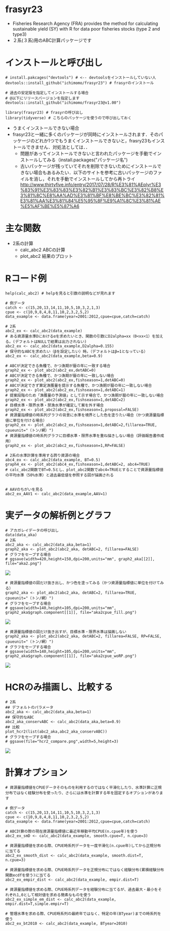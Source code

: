 # frasyr23
- Fisheries Research Agency (FRA) provides the method for calculating sustainable yield (SY) with R for data poor fisheries stocks (type 2 and type3)
- ２系(３系)用のABC計算パッケージです

# インストールと呼び出し
```
# install.pakcages("devtools") # <-- devtoolsをインストールしていない人
devtools::install_github("ichimomo/frasyr23") # frasyrのインストール

# 過去の安定版を指定してインストールする場合
# @以下にリリースバージョンを指定します
devtools::install_github("ichimomo/frasyr23@v1.00")

library(frasyr23) # frasyrの呼び出し
library(tidyverse) # こちらのパッケージを使うので呼び出しておく		  
```
- うまくインストールできない場合
- frasyr23と一緒に多くのパッケージが同時にインストールされます．そのパッケージのどれか1つでもうまくインストールできないと，frasry23もインストールできません．対処法としては．．
   - 問題があってインストールできないと言われたパッケージを手動でインストールしてみる（install.packages("パッケージ名")
   - 古いパッケージが残っていてそれを削除できないためにインストールできない場合もあるみたい．以下のサイトを参考に古いパッケージのファイルを消し，それを手動でインストールしてから再トライ http://www.thirtyfive.info/entry/2017/07/28/R%E3%81%AEplyr%E3%83%91%E3%83%83%E3%82%B1%E3%83%BC%E3%82%B8%E3%81%8C%E8%AA%AD%E3%81%BF%E8%BE%BC%E3%82%81%E3%81%AA%E3%81%84%E5%95%8F%E9%A1%8C%E3%81%AE%E5%AF%BE%E5%87%A6

# 主な関数
- 2系の計算
   - calc_abc2 ABCの計算
   - plot_abc2 結果のプロット


# Rコード例
```
help(calc_abc2) # helpを見ると引数の説明などが見れます

# 例データ
catch <- c(15,20,13,14,11,10,5,10,3,2,1,3)
cpue <- c(10,9,8,4,8,11,10,2,3,2,5,2)
data_example <- data.frame(year=2001:2012,cpue=cpue,catch=catch)

# 2系
abc2_ex <- calc_abc2(data_example)
# ある資源量水準Dにおけるαを求めたいとき、関数の引数にD2alpha=xx（0<xx<1）を加える。(デフォルトはNULLで結果は出力されない)
abc2_ex <- calc_abc2(data_example,D2alpha=0.155)
# 保守的なABCを求めたい（βを設定したい）時。（デフォルトはβ=1となっている）
abc2_ex <- calc_abc2(data_example,beta=0.9)

# ABCが決定できる魚種で、かつ漁期が暦の年に一致する場合
graph2_ex <- plot_abc2(abc2_ex,detABC=0)
# ABCが決定できる魚種で、かつ漁期が暦の年に一致しない場合
graph2_ex <- plot_abc2(abc2_ex,fishseason=1,detABC=0)
# ABCが決定できず算定漁獲量を提示する魚種で、かつ漁期が暦の年に一致しない場合
graph2_ex <- plot_abc2(abc2_ex,fishseason=1,detABC=1)
# 提案段階のため「漁獲量の予測値」として示す場合で、かつ漁期が暦の年に一致しない場合
graph2_ex <- plot_abc2(abc2_ex,fishseason=1,detABC=2)
# 目標水準・限界水準・禁漁水準が確定して案を外す場合
graph2_ex <- plot_abc2(abc2_ex,fishseason=1,proposal=FALSE)
# 資源量指標値の時系列グラフの背景に水準を境界とした色を塗りたい場合（かつ資源量指標値に単位を付ける場合）
graph2_ex <- plot_abc2(abc2_ex,fishseason=1,detABC=2,fillarea=TRUE, cpueunit="（トン/網）")
# 資源量指標値の時系列グラフに目標水準・限界水準を重ね描きしない場合（評価報告書作成用）
graph2_ex <- plot_abc2(abc2_ex,fishseason=1,RP=FALSE)

# 2系の水準計算を準用する跨り資源の場合
abc4_ex <- calc_abc2(data_example, BT=0.5)
graph4_ex <- plot_abc2(abc4_ex,fishseason=1,detABC=2, abc4=TRUE)
# calc_abc2関数でBT=0.5とし、plot_abc2関数でabc4=TRUEとすることで資源量指標値の平均水準（50%水準）と過去最低値を参照する図が描画される


# AAVのちがいを見る	   
abc2_ex_AAV1 <- calc_abc2(data_example,AAV=1)	     

```

# 実データの解析例とグラフ

```
# アカガレイデータの呼び出し
data(data_aka)
# 2系
abc2_aka <- calc_abc2(data_aka,beta=1)
graph2_aka <- plot_abc2(abc2_aka, detABC=2, fillarea=FALSE)
# グラフをセーブする場合
# ggsave(width=420,height=150,dpi=200,units="mm", graph2_aka[[2]], file="aka2.png")
```
![](tools/aka2.png)


```
# 資源量指標値の図だけ抜き出し、かつ色を塗ってみる（かつ資源量指標値に単位を付けてみる）
graph2_aka <- plot_abc2(abc2_aka, detABC=2, fillarea=TRUE, cpueunit="（トン/網）")
# グラフをセーブする場合
# ggsave(width=140,height=105,dpi=200,units="mm", graph2_aka$graph.component[[1]], file="aka2cpue_fill.png")
```
![](tools/aka2cpue_fill.png)		


```
# 資源量指標値の図だけ抜き出すが、目標水準・限界水準は描画しない
graph2_aka <- plot_abc2(abc2_aka, detABC=2, fillarea=FALSE, RP=FALSE, cpueunit="（トン/網）")
# グラフをセーブする場合
# ggsave(width=140,height=105,dpi=200,units="mm", graph2_aka$graph.component[[1]], file="aka2cpue_woRP.png")
```
![](tools/aka2cpue_woRP.png)		


# HCRのみ描画し、比較する
```
# 2系
## デフォルトのパラメータ
abc2_aka <- calc_abc2(data_aka,beta=1)
## 保守的なABC
abc2_aka_conservABC <- calc_abc2(data_aka,beta=0.9)
## 比較
plot_hcr2(list(abc2_aka,abc2_aka_conservABC))
# グラフをセーブする場合
# ggsave(file="hcr2_compare.png",width=5,height=3)

```
![](./tools/hcr2_compare.png)


# 計算オプション

```
# 資源量指標値をCPUEデータそのものを利用するのではなく平滑化したり、水準計算に正規分布ではなく経験分布を使ったり、さらには水準を計算する年を固定するオプションがあります

# 例データ
catch <- c(15,20,13,14,11,10,5,10,3,2,1,3)
cpue <- c(10,9,8,4,8,11,10,2,3,2,5,2)
data_example <- data.frame(year=2001:2012,cpue=cpue,catch=catch)

# ABC計算の際の現在資源量指標値に最近年移動平均CPUE(n.cpue年)を使う
abc2_ex_smD <- calc_abc2(data_example, smooth.cpue=T, n.cpue=3)

# 資源量指標値を求める際、CPUE時系列データを一度平滑化(n.cpue年)してから正規分布に当てる
abc2_ex_smooth_dist <- calc_abc2(data_example, smooth.dist=T, n.cpue=3)

# 資源量指標値を求める際、CPUE時系列データを正規分布にではなく経験分布(累積経験分布関数ecdfを使う)に当てる
abc2_ex_empir_dist <- calc_abc2(data_example, empir.dist=T)

# 資源量指標値を求める際、CPUE時系列データを経験分布に当てるが、過去最大・最小をそれぞれ1,0として相対値を求める簡素なものを使う
abc2_ex_simple_em_dist <- calc_abc2(data_example, empir.dist=T,simple.empir=T)

# 管理水準を求める際、CPUE時系列の最終年ではなく、特定の年(BTyear)までの時系列を使う
abc2_ex_bt2010 <- calc_abc2(data_example, BTyear=2010)

```
